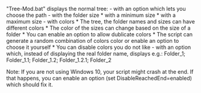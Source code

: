 "Tree-Mod.bat" displays the normal tree:
    - with an option which lets you choose the path
    - with the folder size
        * with a minimum size
        * with a maximum size
    - with colors
        * The tree, the folder names and sizes can have different colors
        * The color of the sizes can change based on the size of a folder
        * You can enable an option to allow dublicate colors
        * The script can generate a random combination of colors color or enable an option to choose it yourself
        * You can disable colors you do not like
    - with an option which, instead of displaying the real folder name, displays e.g.: Folder_1; Folder_1.1; Folder_1.2; Folder_1.2.1; Folder_2

  Note: If you are not using Windows 10, your script might crash at the end. If that happens, you can enable an option (set DisableReachedEnd=enabled) which should fix it.
